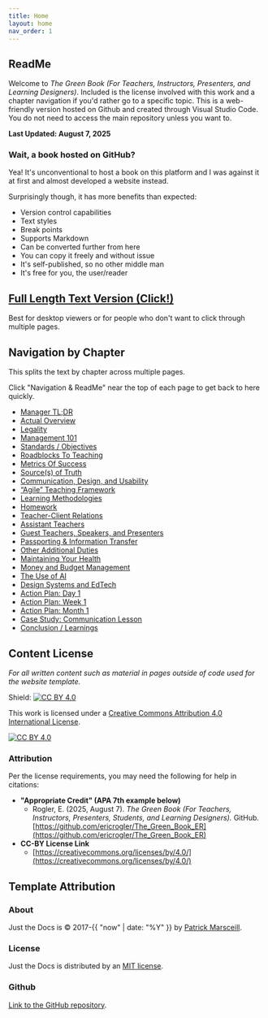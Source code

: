 ```yaml
---
title: Home
layout: home
nav_order: 1
---
```


## ReadMe

Welcome to *The Green Book (For Teachers, Instructors, Presenters, and Learning Designers)*. Included is the license involved with this work and a chapter navigation if you'd rather go to a specific topic. This is a web-friendly version hosted on Github and created through Visual Studio Code. You do not need to access the main repository unless you want to.

**Last Updated: August 7, 2025**

### Wait, a book hosted on GitHub?

Yea! It's unconventional to host a book on this platform and I was against it at first and almost developed a website instead.

Surprisingly though, it has more benefits than expected:
- Version control capabilities
- Text styles
- Break points
- Supports Markdown
- Can be converted further from here
- You can copy it freely and without issue
- It's self-published, so no other middle man
- It's free for you, the user/reader

## [Full Length Text Version (Click!)](Y000_Green_Book_Full.html)
Best for desktop viewers or for people who don't want to click through multiple pages.

## Navigation by Chapter
This splits the text by chapter across multiple pages. 

Click "Navigation & ReadMe" near the top of each page to get back to here quickly.

- [Manager TL;DR](Z001_Manager_TLDR.html)
- [Actual Overview](Z002_The_Actual_Overview.html)
- [Legality](Z003_Legality.html)
- [Management 101](Z004_Management_101.html)
- [Standards / Objectives](Z005_Standards_Objectives.html)
- [Roadblocks To Teaching](Z006_Roadblocks_To_Teaching.html)
- [Metrics Of Success](Z007_Metrics_Of_Success.html)
- [Source(s) of Truth](Z008_Source(s)_Of_Truth.html)
- [Communication, Design, and Usability](Z009_Communication_Design_Usability.html)
- [“Agile” Teaching Framework](Z010_Agile_Teaching_Framework.html)
- [Learning Methodologies](Z011_Learning_Methodologies.html)
- [Homework](Z012_Homework.html)
- [Teacher-Client Relations](Z013_Teacher_Client_Relations.html)
- [Assistant Teachers](Z014_Assistant_Teachers.html)
- [Guest Teachers, Speakers, and Presenters](Z015_Guest_Teachers_Presenters.html)
- [Passporting & Information Transfer](Z016_Passporting_Information_Transfer.html)
- [Other Additional Duties](Z017_Other_Additional_Duties.html)
- [Maintaining Your Health](Z018_Maintaining_Your_Health.html)
- [Money and Budget Management](Z019_Money_Budget_Management.html)
- [The Use of AI](Z020_The_Use_Of_AI.html)
- [Design Systems and EdTech](Z021_Design_Systems_EdTech.html)
- [Action Plan: Day 1](Z022_Action_Plan_Day_1.html)
- [Action Plan: Week 1](Z023_Action_Plan_Week_1.html)
- [Action Plan: Month 1](Z024_Action_Plan_Month_1.html)
- [Case Study: Communication Lesson](Z025_Case_Study_Communication_Lesson_Example.html)
- [Conclusion / Learnings](Z026_Conclusion_Learnings.html)

## Content License

*For all written content such as material in pages outside of code used for the website template.*

Shield: [![CC BY 4.0][cc-by-shield]][cc-by]

This work is licensed under a
[Creative Commons Attribution 4.0 International License][cc-by].

[![CC BY 4.0][cc-by-image]][cc-by]

[cc-by]: http://creativecommons.org/licenses/by/4.0/
[cc-by-image]: https://i.creativecommons.org/l/by/4.0/88x31.png
[cc-by-shield]: https://img.shields.io/badge/License-CC%20BY%204.0-lightgrey.svg

### Attribution
Per the license requirements, you may need the following for help in citations:

- **"Appropriate Credit" (APA 7th example below)**
  - Rogler, E. (2025, August 7). *The Green Book (For Teachers, Instructors, Presenters, Students, and Learning Designers).* GitHub. [https://github.com/ericrogler/The_Green_Book_ER](https://github.com/ericrogler/The_Green_Book_ER)
- **CC-BY License Link**
  - [https://creativecommons.org/licenses/by/4.0/](https://creativecommons.org/licenses/by/4.0/)

## Template Attribution

### About

Just the Docs is © 2017-{{ "now" | date: "%Y" }} by [Patrick Marsceill](https://patrickmarsceill.com/).

### License

Just the Docs is distributed by an [MIT license](https://github.com/just-the-docs/just-the-docs/tree/main/LICENSE.txt).

### Github
[Link to the GitHub repository](https://github.com/just-the-docs/just-the-docs#contributing).